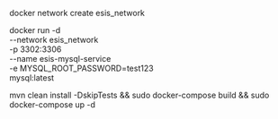 docker network create esis_network

docker run -d \
--network esis_network \
-p 3302:3306 \
--name esis-mysql-service \
-e MYSQL_ROOT_PASSWORD=test123 \
mysql:latest

mvn clean install -DskipTests && sudo docker-compose build  &&  sudo docker-compose up -d


